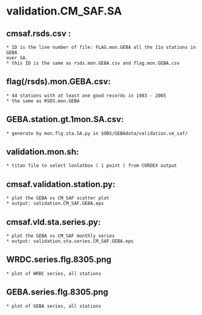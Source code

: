 # validation.CM_SAF.SA

## cmsaf.rsds.csv :

    * ID is the line number of file: FLAG.mon.GEBA all the 11o stations in GEBA
    over SA.
    * this ID is the same as rsds.mon.GEBA.csv and flag.mon.GEBA.csv

## flag(/rsds).mon.GEBA.csv:
    
    * 44 stations with at least one good records in 1983 - 2005
    * the same as RSDS.mon.GEBA

## GEBA.station.gt.1mon.SA.csv:

    * generate by mon.flg.sta.SA.py in $OBS/GEBAdata/validation.cm_saf/


## validation.mon.sh:

    * titan file to select lonlatbox ( 1 point ) from CORDEX output

## cmsaf.validation.station.py:

    * plot the GEBA vs CM_SAF scatter plot
    * output: validation.CM_SAF.GEBA.eps

## cmsaf.vld.sta.series.py:

    * plot the GEBA vs CM_SAF monthly series
    * output: validation.sta.series.CM_SAF.GEBA.eps

## WRDC.series.flg.8305.png

    * plot of WRDC series, all stations

## GEBA.series.flg.8305.png

    * plot of GEBA series, all stations

